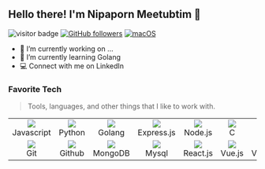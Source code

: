 ## Hello there! I'm Nipaporn Meetubtim 👋

![visitor badge](https://visitor-badge.glitch.me/badge?page_id=maynpmt.visitor-badge)
[![GitHub followers](https://img.shields.io/github/followers/maynpmt.svg?style=social&label=Follow&maxAge=2592000)](https://github.com/maynpmt?tab=followers)
[![macOS](https://svgshare.com/i/ZjP.svg)](https://svgshare.com/i/ZjP.svg)



- 🔭 I’m currently working on ...
- 🌱 I’m currently learning Golang
- 💻  Connect with me on LinkedIn


### Favorite Tech
> Tools, languages, and other things that I like to work with.


|  |   |  | | |||
| :---: | :---: | :---: | :---: | :---: | :---: | :---: |
| <img src="https://skillicons.dev/icons?i=js"/> <br />Javascript |  <img src="https://skillicons.dev/icons?i=py"/> <br />Python | <img src="https://skillicons.dev/icons?i=go"/><br />Golang| <img src="https://skillicons.dev/icons?i=express"/><br />Express.js | <img src="https://skillicons.dev/icons?i=nodejs"/><br />Node.js|  <img src="https://skillicons.dev/icons?i=c"/><br />C | <img src="https://skillicons.dev/icons?i=cpp"/><br />C++|
| <img src="https://skillicons.dev/icons?i=git"/> <br />Git |  <img src="https://skillicons.dev/icons?i=github"/> <br />Github|<img src="https://skillicons.dev/icons?i=mongodb"/><br />MongoDB | <img src="https://skillicons.dev/icons?i=mysql"/><br />Mysql| <img src="https://skillicons.dev/icons?i=react"/><br />React.js | <img src="https://skillicons.dev/icons?i=vue"/><br />Vue.js| <img src="https://skillicons.dev/icons?i=vscode"/><br />Vscode| 

<!--
**maynpmt/maynpmt** is a ✨ _special_ ✨ repository because its `README.md` (this file) appears on your GitHub profile.

Here are some ideas to get you started:


-->
